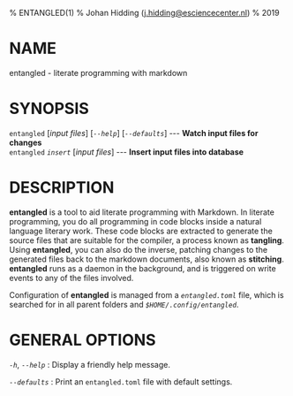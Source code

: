 % ENTANGLED(1)
% Johan Hidding (j.hidding@esciencecenter.nl)
% 2019

# NAME

entangled - literate programming with markdown

# SYNOPSIS

`entangled` [*input files*] [*`--help`*] [*`--defaults`*] --- **Watch input files for changes**  
`entangled` *`insert`* [*input files*]                        --- **Insert input files into database**  

# DESCRIPTION

**entangled** is a tool to aid literate programming with Markdown. In literate programming, you do all programming in code blocks inside a natural language literary work. These code blocks are extracted to generate the source files that are suitable for the compiler, a process known as **tangling**. Using **entangled**, you can also do the inverse, patching changes to the generated files back to the markdown documents, also known as **stitching**. **entangled** runs as a daemon in the background, and is triggered on write events to any of the files involved.

Configuration of **entangled** is managed from a *`entangled.toml`* file, which is searched for in all parent folders and *`$HOME/.config/entangled`*.

# GENERAL OPTIONS

*`-h`*, *`--help`*
: Display a friendly help message.

*`--defaults`*
: Print an `entangled.toml` file with default settings.

